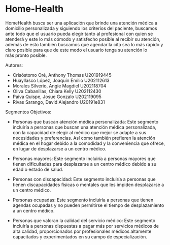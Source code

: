 # Home-Health
HomeHealth busca ser una aplicación que brinde una atención médica a domicilio personalizada y siguiendo los criterios del paciente, buscamos ante todo que el usuario pueda elegir tanto al profesional con quien se atenderá y este lo más cómodo y satisfecho posible al recibir su atención, además de esto también buscamos que agendar la cita sea lo más rápido y claro posible para que de este modo el usuario tenga su atención lo más pronto posible.

Autores:
- Crisóstomo Oré, Anthony Thomas    U201919445
- Huayllasco López, Joaquín Emilio  U202112613
- Morales Silverio, Angie Magdiel		 U202118704
- Oliva Cabanillas, Chiara Kelly		 U202112430
- Paiva Quispe, Josue Gonzalo				 U202119095
- Rivas Sarango, David Alejandro		 U20191e831

Segmentos Objetivos:

- Personas que buscan atención médica personalizada:  Este segmento incluiría a personas que buscan una atención médica personalizada, con la capacidad de elegir al médico que mejor se adapte a sus necesidades y preferencias. Así como también prefieren la atención médica en el hogar debido a la comodidad y la conveniencia que ofrece, en lugar de desplazarse a un centro médico.

- Personas mayores: Este segmento incluiría a personas mayores que tienen dificultades para desplazarse a un centro médico debido a su edad o estado de salud.

- Personas con discapacidad: Este segmento incluiría a personas que tienen discapacidades físicas o mentales que les impiden desplazarse a un centro médico.

- Personas ocupadas: Este segmento incluiría a personas que tienen agendas ocupadas y no pueden permitirse el tiempo de desplazamiento a un centro médico.

- Personas que valoran la calidad del servicio médico: Este segmento incluiría a personas dispuestas a pagar más por servicios médicos de alta calidad, proporcionados por profesionales médicos altamente capacitados y experimentados en su campo de especialización.
